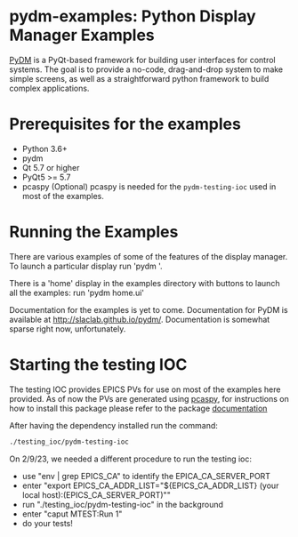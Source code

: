 # pydm-examples: Python Display Manager Examples
[PyDM](https://github.com/slaclab/pydm) is a PyQt-based framework for building user interfaces for control systems.  The goal is to provide a no-code, drag-and-drop system to make simple screens, as well as a straightforward python framework to build complex applications.

# Prerequisites for the examples
* Python 3.6+
* pydm
* Qt 5.7 or higher
* PyQt5 >= 5.7
* pcaspy (Optional)
pcaspy is needed for the `pydm-testing-ioc` used in most of the examples.

# Running the Examples
There are various examples of some of the features of the display manager.
To launch a particular display run 'pydm <filename>'.

There is a 'home' display in the examples directory with buttons to launch all the examples:
run 'pydm home.ui'

Documentation for the examples is yet to come.
Documentation for PyDM is available at http://slaclab.github.io/pydm/.  Documentation is somewhat sparse right now, unfortunately.

# Starting the testing IOC
The testing IOC provides EPICS PVs for use on most of the examples here provided.
As of now the PVs are generated using [pcaspy](https://pcaspy.readthedocs.io/en/latest/), for instructions on how to install this package please refer 
to the package [documentation](https://pcaspy.readthedocs.io/en/latest/installation.html)

After having the dependency installed run the command:

```sh
./testing_ioc/pydm-testing-ioc
```

On 2/9/23, we needed a different procedure to run the testing ioc:
* use "env | grep EPICS_CA" to identify the EPICA_CA_SERVER_PORT
* enter "export EPICS_CA_ADDR_LIST="${EPICS_CA_ADDR_LIST} (your local host):(EPICS_CA_SERVER_PORT)""
* run "./testing_ioc/pydm-testing-ioc" in the background
* enter "caput MTEST:Run 1"
* do your tests!
